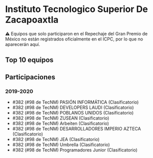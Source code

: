 # Instituto Tecnologico Superior De Zacapoaxtla

:warning: Equipos que solo participaron en el Repechaje del Gran Premio de México no están registrados oficialmente en el ICPC, por lo que no aparecerán aquí.

## Top 10 equipos


## Participaciones

### 2019-2020

- #382 (#98 de TecNM) PASIÓN INFORMÁTICA (Clasificatorio)
- #382 (#98 de TecNM) DEVELOPERS LAUDI (Clasificatorio)
- #382 (#98 de TecNM) POBLANOS UNIDOS (Clasificatorio)
- #382 (#98 de TecNM) ZUSEAN (Clasificatorio)
- #382 (#98 de TecNM) Arbeiten (Clasificatorio)
- #382 (#98 de TecNM) DESARROLLADORES IMPERIO AZTECA (Clasificatorio)
- #382 (#98 de TecNM) JEA (Clasificatorio)
- #382 (#98 de TecNM) Umbrella (Clasificatorio)
- #382 (#98 de TecNM) Programadores Junior (Clasificatorio)



